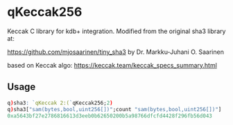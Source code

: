 # qKeccak256
Keccak C library for kdb+ integration. Modified from the original sha3 library at:

https://github.com/mjosaarinen/tiny_sha3
by Dr. Markku-Juhani O. Saarinen

based on Keccak algo:
https://keccak.team/keccak_specs_summary.html

## Usage

```q
q)sha3: `qKeccak 2:(`qKeccak256;2)
q)sha3["sam(bytes,bool,uint256[])";count "sam(bytes,bool,uint256[])"]
0xa5643bf27e2786816613d3eeb0b62650200b5a98766dfcfd4428f296fb56d043

```
